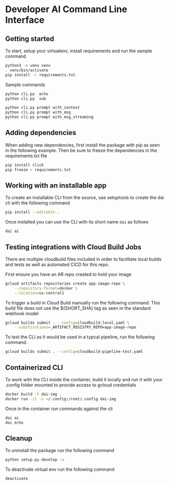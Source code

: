 # Developer AI Command Line Interface

## Getting started
To start, setup your virtualenv, install requirements and run the sample command

```sh
python3 -m venv venv
. venv/bin/activate
pip install -r requirements.txt

```

Sample commands
```sh
python cli.py  echo
python cli.py  sub 

python cli.py prompt with_context  
python cli.py prompt with_msg
python cli.py prompt with_msg_streaming

```
## Adding dependencies

When adding new dependencies, first install the package with pip as seen in the following example. Then be sure to freeze the dependencies in the requirements.txt file

```sh
pip install click
pip freeze > requirements.txt
```

## Working with an installable app

To create an installable CLI from the source, use setuptools to create the dai cli with the following command

```sh
pip install --editable .
```

Once installed you can use the CLI with its short name `dai` as follows

```sh
dai ai
```

## Testing integrations with Cloud Build Jobs

There are multiple cloudbuild files included in order to facilitate local builds and tests as well as automated CICD for this repo.

First ensure you have an AR repo created to hold your image

```sh
gcloud artifacts repositories create app-image-repo \
    --repository-format=docker \
    --location=us-central1
```

To trigger a build in Cloud Build manually run the following command. This build file does not use the ${SHORT_SHA} tag as seen in the standard webhook model

```sh
gcloud builds submit . --config=cloudbuild-local.yaml \
    --substitutions=_ARTIFACT_REGISTRY_REPO=app-image-repo
```

To test the CLI as it would be used in a typcal pipeline, run the following command.

```sh
gcloud builds submit . --config=cloudbuild-pipeline-test.yaml 

```

## Containerized CLI

To work with the CLI inside the container, build it locally and run it with your .config folder mounted to provide access to gcloud credentials

```sh
docker build -t dai-img .
docker run -it -v ~/.config:/root/.config dai-img
```

Once in the container run commands against the cli

```sh
dai ai
dai echo
```

## Cleanup

To uninstall the package run the following command

```sh
python setup.py develop -u
```

To deactivate virtual env run the following command

```sh
deactivate
```
